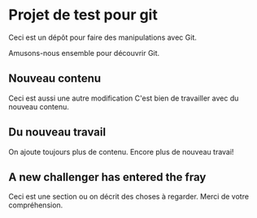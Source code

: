 # Projet de test pour git

Ceci est un dépôt pour faire des manipulations avec Git.

Amusons-nous ensemble pour découvrir Git.

## Nouveau contenu

Ceci est aussi une autre modification
C'est bien de travailler avec du nouveau contenu.

## Du nouveau travail
On ajoute toujours plus de contenu.
Encore plus de nouveau travai!

## A new challenger has entered the fray
Ceci est une section ou on décrit des choses à regarder.
Merci de votre compréhension.

